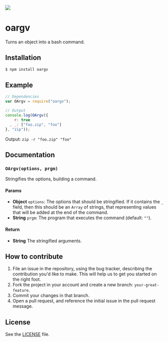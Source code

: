 ![](http://i.imgur.com/TgmKSGy.png)

# oargv
Turns an object into a bash command.

## Installation

```sh
$ npm install oargv
```

## Example

```js
// Dependencies
var OArgv = require("oargv");

// Output
console.log(OArgv({
    r: true
  , _: ["foo.zip", "foo"]
}, "zip"));
```

Output: `zip -r "foo.zip" "foo"`

## Documentation
### `OArgv(options, prgm)`
Stringifies the options, building a command.

#### Params
- **Object** `options`: The options that should be stringified. If it contains the `_` field, then this should be an `Array` of strings, that representing values
that will be added at the end of the command.
- **String** `prgm`: The program that executes the command (default: `""`).

#### Return
- **String** The stringified arguments.

## How to contribute

1. File an issue in the repository, using the bug tracker, describing the
   contribution you'd like to make. This will help us to get you started on the
   right foot.
2. Fork the project in your account and create a new branch:
   `your-great-feature`.
3. Commit your changes in that branch.
4. Open a pull request, and reference the initial issue in the pull request
   message.

## License
See the [LICENSE](./LICENSE) file.
